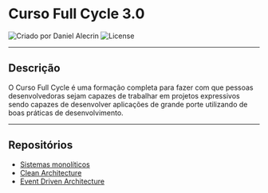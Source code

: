 # Curso Full Cycle 3.0

<div>
    <img alt="Criado por Daniel Alecrin" src="https://img.shields.io/badge/criado%20por-Daniel Alecrin-%23f08700">
    <img alt="License" src="https://img.shields.io/badge/license-MIT-%23f08700">
</div>

---

## Descrição

O Curso Full Cycle é uma formação completa para fazer com que pessoas desenvolvedoras sejam capazes de trabalhar em projetos expressivos sendo capazes de desenvolver aplicações de grande porte utilizando de boas práticas de desenvolvimento.

---

## Repositórios

- [Sistemas monolíticos](https://github.com/DanielAlecrin/sistemas-monoliticos)
- [Clean Architecture](https://github.com/DanielAlecrin/clean-architecture)
- [Event Driven Architecture](https://github.com/DanielAlecrin/event-driven-architecture)

